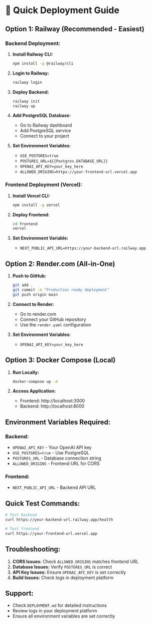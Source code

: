 # 🚀 Quick Deployment Guide

## Option 1: Railway (Recommended - Easiest)

### Backend Deployment:
1. **Install Railway CLI:**
   ```bash
   npm install -g @railway/cli
   ```

2. **Login to Railway:**
   ```bash
   railway login
   ```

3. **Deploy Backend:**
   ```bash
   railway init
   railway up
   ```

4. **Add PostgreSQL Database:**
   - Go to Railway dashboard
   - Add PostgreSQL service
   - Connect to your project

5. **Set Environment Variables:**
   - `USE_POSTGRES=true`
   - `POSTGRES_URL=${{Postgres.DATABASE_URL}}`
   - `OPENAI_API_KEY=your_key_here`
   - `ALLOWED_ORIGINS=https://your-frontend-url.vercel.app`

### Frontend Deployment (Vercel):
1. **Install Vercel CLI:**
   ```bash
   npm install -g vercel
   ```

2. **Deploy Frontend:**
   ```bash
   cd frontend
   vercel
   ```

3. **Set Environment Variable:**
   - `NEXT_PUBLIC_API_URL=https://your-backend-url.railway.app`

## Option 2: Render.com (All-in-One)

1. **Push to GitHub:**
   ```bash
   git add .
   git commit -m "Production ready deployment"
   git push origin main
   ```

2. **Connect to Render:**
   - Go to render.com
   - Connect your GitHub repository
   - Use the `render.yaml` configuration

3. **Set Environment Variables:**
   - `OPENAI_API_KEY=your_key_here`

## Option 3: Docker Compose (Local)

1. **Run Locally:**
   ```bash
   docker-compose up -d
   ```

2. **Access Application:**
   - Frontend: http://localhost:3000
   - Backend: http://localhost:8000

## Environment Variables Required:

### Backend:
- `OPENAI_API_KEY` - Your OpenAI API key
- `USE_POSTGRES=true` - Use PostgreSQL
- `POSTGRES_URL` - Database connection string
- `ALLOWED_ORIGINS` - Frontend URL for CORS

### Frontend:
- `NEXT_PUBLIC_API_URL` - Backend API URL

## Quick Test Commands:

```bash
# Test backend
curl https://your-backend-url.railway.app/health

# Test frontend
curl https://your-frontend-url.vercel.app
```

## Troubleshooting:

1. **CORS Issues:** Check `ALLOWED_ORIGINS` matches frontend URL
2. **Database Issues:** Verify `POSTGRES_URL` is correct
3. **API Key Issues:** Ensure `OPENAI_API_KEY` is set correctly
4. **Build Issues:** Check logs in deployment platform

## Support:
- Check `DEPLOYMENT.md` for detailed instructions
- Review logs in your deployment platform
- Ensure all environment variables are set correctly
